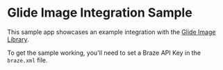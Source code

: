 # Glide Image Integration Sample

This sample app showcases an example integration with the [Glide Image Library][1].

To get the sample working, you'll need to set a Braze API Key in the `braze.xml` file.

[1]: https://bumptech.github.io/glide/

